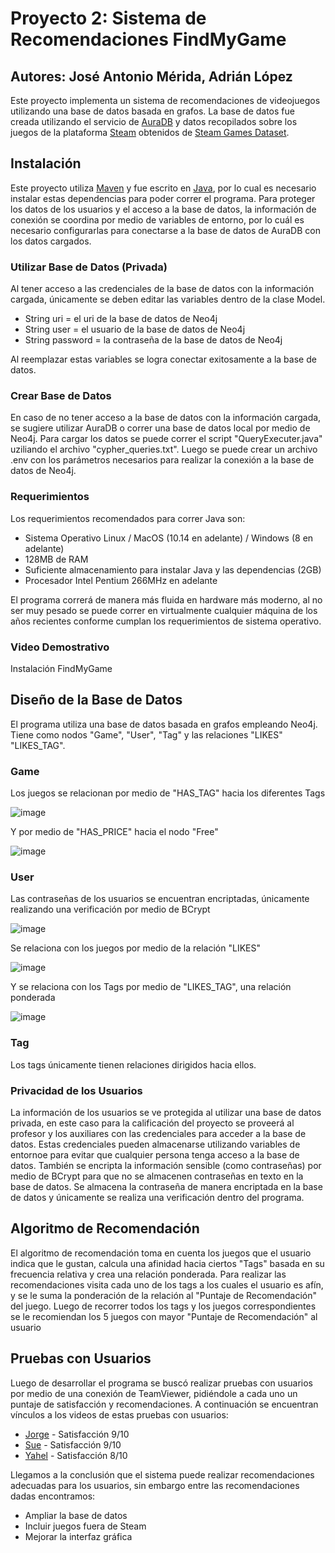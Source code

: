 # Proyecto 2: Sistema de Recomendaciones FindMyGame
## Autores: José Antonio Mérida, Adrián López
Este proyecto implementa un sistema de recomendaciones de videojuegos utilizando una base de datos basada en grafos. La base de datos fue creada utilizando el servicio de [AuraDB](https://neo4j.com/cloud/platform/aura-graph-database/) y datos recopilados sobre los juegos de la plataforma [Steam](https://store.steampowered.com/) obtenidos de [Steam Games Dataset](https://www.kaggle.com/datasets/fronkongames/steam-games-dataset).
## Instalación
Este proyecto utiliza [Maven](https://maven.apache.org/) y fue escrito en [Java](https://www.java.com/en/), por lo cual es necesario instalar estas dependencias para poder correr el programa. Para proteger los datos de los usuarios y el acceso a la base de datos, la información de conexión se coordina por medio de variables de entorno, por lo cuál es necesario configurarlas para conectarse a la base de datos de AuraDB con los datos cargados.
### Utilizar Base de Datos (Privada)
Al tener acceso a las credenciales de la base de datos con la información cargada, únicamente se deben editar las variables dentro de la clase Model.
- String uri = el uri de la base de datos de Neo4j
- String user = el usuario de la base de datos de Neo4j
- String password = la contraseña de la base de datos de Neo4j

Al reemplazar estas variables se logra conectar exitosamente a la base de datos.
### Crear Base de Datos
En caso de no tener acceso a la base de datos con la información cargada, se sugiere utilizar AuraDB o correr una base de datos local por medio de Neo4j. Para cargar los datos se puede correr el script "QueryExecuter.java" uziliando el archivo "cypher_queries.txt". Luego se puede crear un archivo .env con los parámetros necesarios para realizar la conexión a la base de datos de Neo4j.
### Requerimientos
Los requerimientos recomendados para correr Java son:
- Sistema Operativo Linux / MacOS (10.14 en adelante) / Windows (8 en adelante)
- 128MB de RAM
- Suficiente almacenamiento para instalar Java y las dependencias (2GB)
- Procesador Intel Pentium 266MHz en adelante

El programa correrá de manera más fluida en hardware más moderno, al no ser muy pesado se puede correr en virtualmente cualquier máquina de los años recientes conforme cumplan los requerimientos de sistema operativo.
### Video Demostrativo
Instalación FindMyGame
## Diseño de la Base de Datos
El programa utiliza una base de datos basada en grafos empleando Neo4j. Tiene como nodos "Game", "User", "Tag" y las relaciones "LIKES" "LIKES_TAG".
### Game
Los juegos se relacionan por medio de "HAS_TAG" hacia los diferentes Tags

![image](https://github.com/TonitoMC/Proyecto2_AED/assets/138615863/f98f96b7-9370-4287-a0c5-a31c38f80386)

Y por medio de "HAS_PRICE" hacia el nodo "Free"

![image](https://github.com/TonitoMC/Proyecto2_AED/assets/138615863/60a3820d-a999-4889-9a4b-f102a51ae2ee)
### User
Las contraseñas de los usuarios se encuentran encriptadas, únicamente realizando una verificación por medio de BCrypt

![image](https://github.com/TonitoMC/Proyecto2_AED/assets/138615863/3ca2eef4-95b4-4da4-9f38-21872a2dbc43)

Se relaciona con los juegos por medio de la relación "LIKES"

![image](https://github.com/TonitoMC/Proyecto2_AED/assets/138615863/92e29987-0f12-47ec-8be6-fbb86659191b)

Y se relaciona con los Tags por medio de "LIKES_TAG", una relación ponderada

![image](https://github.com/TonitoMC/Proyecto2_AED/assets/138615863/9cb6341f-3738-4eee-8c2f-49099dd5b911)
### Tag
Los tags únicamente tienen relaciones dirigidos hacia ellos.
### Privacidad de los Usuarios
La información de los usuarios se ve protegida al utilizar una base de datos privada, en este caso para la calificación del proyecto se proveerá al profesor y los auxiliares con las credenciales para acceder a la base de datos. Estas credenciales pueden almacenarse utilizando variables de entornoe para evitar que cualquier persona tenga acceso a la base de datos. También se encripta la información sensible (como contraseñas) por medio de BCrypt para que no se almacenen contraseñas en texto en la base de datos. Se almacena la contraseña de manera encriptada en la base de datos y únicamente se realiza una verificación dentro del programa.

## Algoritmo de Recomendación
El algoritmo de recomendación toma en cuenta los juegos que el usuario indica que le gustan, calcula una afinidad hacia ciertos "Tags" basada en su frecuencia relativa y crea una relación ponderada. Para realizar las recomendaciones visita cada uno de los tags a los cuales el usuario es afín, y se le suma la ponderación de la relación al "Puntaje de Recomendación" del juego. Luego de recorrer todos los tags y los juegos correspondientes se le recomiendan los 5 juegos con mayor "Puntaje de Recomendación" al usuario

## Pruebas con Usuarios
Luego de desarrollar el programa se buscó realizar pruebas con usuarios por medio de una conexión de TeamViewer, pidiéndole a cada uno un puntaje de satisfacción y recomendaciones. A continuación se encuentran vínculos a los videos de estas pruebas con usuarios:
- [Jorge](https://youtu.be/LJHlnRyUwt0) - Satisfacción 9/10
- [Sue](https://youtu.be/vTTxLcTmW_Y) - Satisfacción 9/10
- [Yahel](https://youtu.be/nsHdOJpDXdA) - Satisfacción 8/10

Llegamos a la conclusión que el sistema puede realizar recomendaciones adecuadas para los usuarios, sin embargo entre las recomendaciones dadas encontramos:
- Ampliar la base de datos
- Incluir juegos fuera de Steam
- Mejorar la interfaz gráfica
